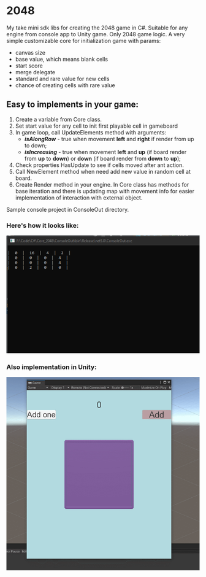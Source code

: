 2048
====

My take mini sdk libs for creating the 2048 game in C#. Suitable for any engine from console app to Unity game. Only
2048 game logic. A very simple customizable core for initialization game with params:

* canvas size
* base value, which means blank cells
* start score
* merge delegate
* standard and rare value for new cells
* chance of creating cells with rare value

## Easy to implements in your game:

1. Create a variable from Core class.
2. Set start value for any cell to init first playable cell in gameboard
3. In game loop, call UpdateElements method with arguments:
    * ***isAlongRow*** - true when movement **left** and **right** if render from up to down;
    * ***isIncreasing*** - true when movement **left** and **up** (if board render from **up** to **down**) or **down** (if board render from **down** to **up**);
4. Check properties HasUpdate to see if cells moved after ant action.
5. Call NewElement method when need add new value in random cell at board.
6. Create Render method in your engine. In Core class has methods for base iteration and there is updating map with movement info for easier implementation of interaction with external object.

Sample console project in ConsoleOut directory.

### Here's how it looks like:
![screenshot](doc/ConsoleOut.png "Console app for 2048")

### Also implementation in Unity:
![screenshot](doc/GameInUnity.gif "Unity app for 2048")
